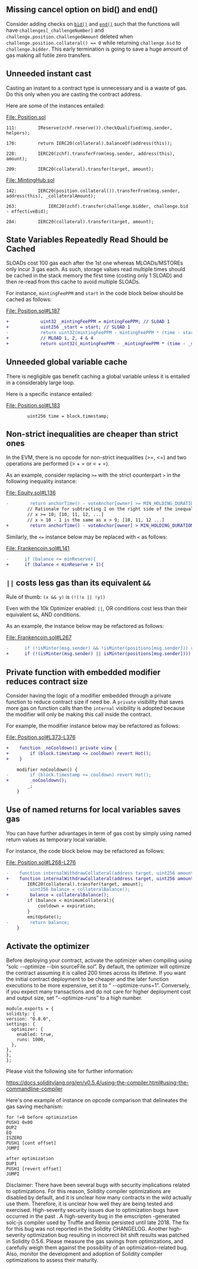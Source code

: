## Missing cancel option on bid() and end()
Consider adding checks on [`bid()`](https://github.com/code-423n4/2023-04-frankencoin/blob/main/contracts/MintingHub.sol#L199-L229) and [`end()`](https://github.com/code-423n4/2023-04-frankencoin/blob/main/contracts/MintingHub.sol#L252-L276) such that the functions will have `challenges[_challengeNumber]` and `challenge.position.challengedAmount` deleted when `challenge.position.collateral() == 0` while returning `challenge.bid` to `challenge.bidder`. This early termination is going to save a huge amount of gas making all futile zero transfers.

## Unneeded instant cast
Casting an instant to a contract type is unnecessary and is a waste of gas. Do this only when you are casting the contract address.

Here are some of the instances entailed:

[File: Position.sol](https://github.com/code-423n4/2023-04-frankencoin/blob/main/contracts/Position.sol)

```solidity
111:        IReserve(zchf.reserve()).checkQualified(msg.sender, helpers);

170:        return IERC20(collateral).balanceOf(address(this));

228:        IERC20(zchf).transferFrom(msg.sender, address(this), amount);

209:        IERC20(collateral).transfer(target, amount);
```
[File: MintingHub.sol](https://github.com/code-423n4/2023-04-frankencoin/blob/main/contracts/MintingHub.sol)

```solidity
142:        IERC20(position.collateral()).transferFrom(msg.sender, address(this), _collateralAmount);

263:            IERC20(zchf).transfer(challenge.bidder, challenge.bid - effectiveBid);

284:        IERC20(collateral).transfer(target, amount);
```
## State Variables Repeatedly Read Should be Cached
SLOADs cost 100 gas each after the 1st one whereas MLOADs/MSTOREs only incur 3 gas each. As such, storage values read multiple times should be cached in the stack memory the first time (costing only 1 SLOAD) and then re-read from this cache to avoid multiple SLOADs.

For instance, `mintingFeePPM` and `start` in the code block below should be cached as follows:

[File: Position.sol#L187](https://github.com/code-423n4/2023-04-frankencoin/blob/main/contracts/Position.sol#L187)

```diff
+            uint32 _mintingFeePPM = mintingFeePPM; // SLOAD 1
+            uint256 _start = start; // SLOAD 1
-            return uint32(mintingFeePPM - mintingFeePPM * (time - start) / (exp - start));
+            // MLOAD 1, 2, 4 & 4
+            return uint32(_mintingFeePPM - _mintingFeePPM * (time - _start) / (exp - _start));
```
## Unneeded global variable cache
There is negligible gas benefit caching a global variable unless it is entailed in a considerably large loop.

Here is a specific instance entailed:

[File: Position.sol#L183](https://github.com/code-423n4/2023-04-frankencoin/blob/main/contracts/Position.sol#L183)

```solidity
        uint256 time = block.timestamp;
```
## Non-strict inequalities are cheaper than strict ones
In the EVM, there is no opcode for non-strict inequalities (>=, <=) and two operations are performed (> + = or < + =).

As an example, consider replacing `>=` with the strict counterpart `>` in the following inequality instance:

[File: Equity.sol#L136](https://github.com/code-423n4/2023-04-frankencoin/blob/main/contracts/Equity.sol#L136)

```diff
-        return anchorTime() - voteAnchor[owner] >= MIN_HOLDING_DURATION;
        // Rationale for subtracting 1 on the right side of the inequality:
        // x >= 10; [10, 11, 12, ...]
        // x > 10 - 1 is the same as x > 9; [10, 11, 12 ...]
+        return anchorTime() - voteAnchor[owner] > MIN_HOLDING_DURATION - 1;
```
Similarly, the `<=` instance below may be replaced with `<` as follows:

[File: Frankencoin.sol#L141](https://github.com/code-423n4/2023-04-frankencoin/blob/main/contracts/Frankencoin.sol#L141)

```diff
-      if (balance <= minReserve){
+      if (balance < minReserve + 1){
```
## `||` costs less gas than its equivalent `&&`
Rule of thumb: `(x && y)` is `(!(!x || !y))`

Even with the 10k Optimizer enabled: `||`, OR conditions cost less than their equivalent `&&`, AND conditions.

As an example, the instance below may be refactored as follows:

[File: Frankencoin.sol#L267](https://github.com/code-423n4/2023-04-frankencoin/blob/main/contracts/Frankencoin.sol#L267)

```diff
-      if (!isMinter(msg.sender) && !isMinter(positions[msg.sender])) revert NotMinter();
+      if (!(isMinter(msg.sender) || isMinter(positions[msg.sender]))) revert NotMinter();
```
## Private function with embedded modifier reduces contract size
Consider having the logic of a modifier embedded through a private function to reduce contract size if need be. A `private` visibility that saves more gas on function calls than the `internal` visibility is adopted because the modifier will only be making this call inside the contract.

For example, the modifier instance below may be refactored as follows:

[File: Position.sol#L373-L376](https://github.com/code-423n4/2023-04-frankencoin/blob/main/contracts/Position.sol#L373-L376)

```diff
+    function _noCooldown() private view {
+        if (block.timestamp <= cooldown) revert Hot();
+    }

    modifier noCooldown() {
-        if (block.timestamp <= cooldown) revert Hot();
+        _noCooldown();
        _;
    }
```
## Use of named returns for local variables saves gas
You can have further advantages in term of gas cost by simply using named return values as temporary local variable.

For instance, the code block below may be refactored as follows:

[File: Position.sol#L268-L276](https://github.com/code-423n4/2023-04-frankencoin/blob/main/contracts/Position.sol#L268-L276)

```diff
-    function internalWithdrawCollateral(address target, uint256 amount) internal returns (uint256) {
+    function internalWithdrawCollateral(address target, uint256 amount) internal returns (uint256 balance) {
        IERC20(collateral).transfer(target, amount);
-        uint256 balance = collateralBalance();
+        balance = collateralBalance();
        if (balance < minimumCollateral){
            cooldown = expiration;
        }
        emitUpdate();
-        return balance;
    }
```
## Activate the optimizer
Before deploying your contract, activate the optimizer when compiling using “solc --optimize --bin sourceFile.sol”. By default, the optimizer will optimize the contract assuming it is called 200 times across its lifetime. If you want the initial contract deployment to be cheaper and the later function executions to be more expensive, set it to “ --optimize-runs=1”. Conversely, if you expect many transactions and do not care for higher deployment cost and output size, set “--optimize-runs” to a high number.

```
module.exports = {
solidity: {
version: "0.8.0",
settings: {
  optimizer: {
    enabled: true,
    runs: 1000,
  },
},
},
};
```
Please visit the following site for further information:

https://docs.soliditylang.org/en/v0.5.4/using-the-compiler.html#using-the-commandline-compiler

Here's one example of instance on opcode comparison that delineates the gas saving mechanism:

```
for !=0 before optimization
PUSH1 0x00
DUP2
EQ
ISZERO
PUSH1 [cont offset]
JUMPI

after optimization
DUP1
PUSH1 [revert offset]
JUMPI
```
Disclaimer: There have been several bugs with security implications related to optimizations. For this reason, Solidity compiler optimizations are disabled by default, and it is unclear how many contracts in the wild actually use them. Therefore, it is unclear how well they are being tested and exercised. High-severity security issues due to optimization bugs have occurred in the past . A high-severity bug in the emscripten -generated solc-js compiler used by Truffle and Remix persisted until late 2018. The fix for this bug was not reported in the Solidity CHANGELOG. Another high-severity optimization bug resulting in incorrect bit shift results was patched in Solidity 0.5.6. Please measure the gas savings from optimizations, and carefully weigh them against the possibility of an optimization-related bug. Also, monitor the development and adoption of Solidity compiler optimizations to assess their maturity.